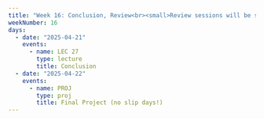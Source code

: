 ```yaml
---
title: "Week 16: Conclusion, Review<br><small>Review sessions will be scheduled during the week.</small>"
weekNumber: 16
days:
  - date: "2025-04-21"
    events:
      - name: LEC 27
        type: lecture
        title: Conclusion
  - date: "2025-04-22"
    events:
      - name: PROJ
        type: proj
        title: Final Project (no slip days!)
---
```

